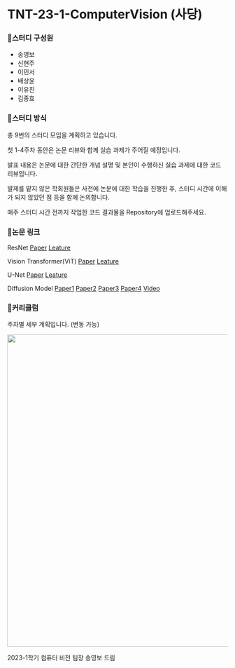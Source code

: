 # TNT-23-1-ComputerVision (사당)

### 🔔스터디 구성원
- 송영보
- 신현주
- 이민서
- 배상윤
- 이유진
- 김종효


### 🔔스터디 방식

총 9번의 스터디 모임을 계획하고 있습니다. 

첫 1-4주차 동안은 논문 리뷰와 함께 실습 과제가 주어질 예정입니다. 

발표 내용은 논문에 대한 간단한 개념 설명 및 본인이 수행하신 실습 과제에 대한 코드 리뷰입니다. 

발제를 맡지 않은 학회원들은 사전에 논문에 대한 학습을 진행한 후, 스터디 시간에 이해가 되지 않았던 점 등을 함께 논의합니다. 

매주 스터디 시간 전까지 작업한 코드 결과물을 Repository에 업로드해주세요. 

### 🔔논문 링크

ResNet  [Paper](https://arxiv.org/pdf/1512.03385.pdf)  [Leature](https://youtu.be/DAOcjicFr1Y?t=2845)

Vision Transformer(ViT)  [Paper](https://arxiv.org/pdf/2010.11929.pdf)  [Leature](https://youtu.be/BP5CM0YxbP8)

U-Net [Paper](https://arxiv.org/pdf/1505.04597.pdf)  [Leature](https://youtu.be/oLvmLJkmXuc)

Diffusion Model [Paper1](https://arxiv.org/pdf/1503.03585.pdf)  [Paper2](https://arxiv.org/pdf/2006.11239.pdf)  [Paper3](https://arxiv.org/pdf/2102.09672.pdf)  [Paper4](https://arxiv.org/pdf/2105.05233.pdf)  [Video](https://youtu.be/HoKDTa5jHvg)

### 🔔커리큘럼
주차별 세부 계획입니다. (변동 가능)

<p align="center">
  <img width="579" height="713" src="https://user-images.githubusercontent.com/65398406/222331520-6200e850-f321-4344-a7b1-d7d49fbdd299.png">
</p>


2023-1학기 컴퓨터 비전 팀장 송영보 드림
